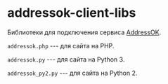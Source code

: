 addressok-client-libs
========================

Библиотеки для подключения сервиса
[AddressOK](https://github.com/Polar-Fox/addressok).

`addressok.php` --- для сайта на PHP.

`addressok.py` --- для сайта на Python 3.

`addressok_py2.py` --- для сайта на Python 2.